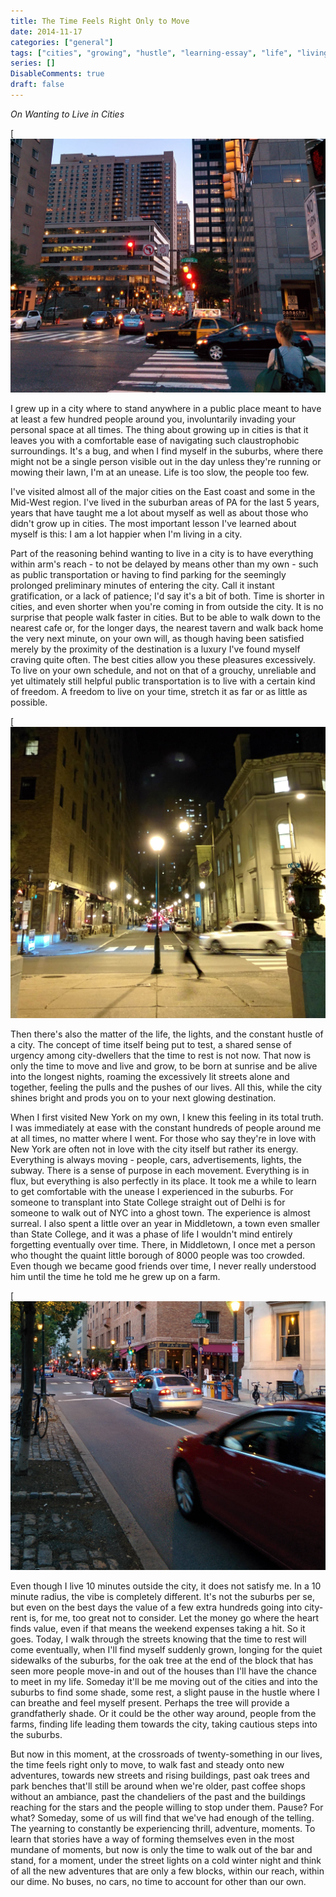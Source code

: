 ```yaml
---
title: The Time Feels Right Only to Move
date: 2014-11-17
categories: ["general"]
tags: ["cities", "growing", "hustle", "learning-essay", "life", "living", "new-york", "patience", "philadelphia", "public-transportation", "satisfaction", "suburbs", "sunday", "towns", "urgency", "value"]
series: []
DisableComments: true
draft: false
---
```


_On Wanting to Live in Cities_

[![Image of JFK Blvd, Philadelphia](images/1.jpg)

I grew up in a city where to stand anywhere in a public place meant to have at least a few hundred people around you, involuntarily invading your personal space at all times. The thing about growing up in cities is that it leaves you with a comfortable ease of navigating such claustrophobic surroundings. It's a bug, and when I find myself in the suburbs, where there might not be a single person visible out in the day unless they're running or mowing their lawn, I'm at an unease. Life is too slow, the people too few.

I've visited almost all of the major cities on the East coast and some in the Mid-West region. I've lived in the suburban areas of PA for the last 5 years, years that have taught me a lot about myself as well as about those who didn't grow up in cities. The most important lesson I've learned about myself is this: I am a lot happier when I'm living in a city.

Part of the reasoning behind wanting to live in a city is to have everything within arm's reach - to not be delayed by means other than my own - such as public transportation or having to find parking for the seemingly prolonged preliminary minutes of entering the city. Call it instant gratification, or a lack of patience; I'd say it's a bit of both. Time is shorter in cities, and even shorter when you're coming in from outside the city. It is no surprise that people walk faster in cities. But to be able to walk down to the nearest cafe or, for the longer days, the nearest tavern and walk back home the very next minute, on your own will, as though having been satisfied merely by the proximity of the destination is a luxury I've found myself craving quite often. The best cities allow you these pleasures excessively. To live on your own schedule, and not on that of a grouchy, unreliable and yet ultimately still helpful public transportation is to live with a certain kind of freedom. A freedom to live on your time, stretch it as far or as little as possible.

[![Image of Somewhere near Rittenhouse Square](images/2.jpg)

Then there's also the matter of the life, the lights, and the constant hustle of a city. The concept of time itself being put to test, a shared sense of urgency among city-dwellers that the time to rest is not now. That now is only the time to move and live and grow, to be born at sunrise and be alive into the longest nights, roaming the excessively lit streets alone and together, feeling the pulls and the pushes of our lives. All this, while the city shines bright and prods you on to your next glowing destination.

When I first visited New York on my own, I knew this feeling in its total truth. I was immediately at ease with the constant hundreds of people around me at all times, no matter where I went. For those who say they're in love with New York are often not in love with the city itself but rather its energy. Everything is always moving - people, cars, advertisements, lights, the subway. There is a sense of purpose in each movement. Everything is in flux, but everything is also perfectly in its place. It took me a while to learn to get comfortable with the unease I experienced in the suburbs. For someone to transplant into State College straight out of Delhi is for someone to walk out of NYC into a ghost town. The experience is almost surreal. I also spent a little over an year in Middletown, a town even smaller than State College, and it was a phase of life I wouldn't mind entirely forgetting eventually over time. There, in Middletown, I once met a person who thought the quaint little borough of 8000 people was too crowded. Even though we became good friends over time, I never really understood him until the time he told me he grew up on a farm.

[![Image of 18th Street, overlooking Parc](images/3.jpg)

Even though I live 10 minutes outside the city, it does not satisfy me. In a 10 minute radius, the vibe is completely different. It's not the suburbs per se, but even on the best days the value of a few extra hundreds going into city-rent is, for me, too great not to consider. Let the money go where the heart finds value, even if that means the weekend expenses taking a hit. So it goes. Today, I walk through the streets knowing that the time to rest will come eventually, when I'll find myself suddenly grown, longing for the quiet sidewalks of the suburbs, for the oak tree at the end of the block that has seen more people move-in and out of the houses than I'll have the chance to meet in my life. Someday it'll be me moving out of the cities and into the suburbs to find some shade, some rest, a slight pause in the hustle where I can breathe and feel myself present. Perhaps the tree will provide a grandfatherly shade. Or it could be the other way around, people from the farms, finding life leading them towards the city, taking cautious steps into the suburbs.

But now in this moment, at the crossroads of twenty-something in our lives, the time feels right only to move, to walk fast and steady onto new adventures, towards new streets and rising buildings, past oak trees and park benches that'll still be around when we're older, past coffee shops without an ambiance, past the chandeliers of the past and the buildings reaching for the stars and the people willing to stop under them. Pause? For what? Someday, some of us will find that we've had enough of the telling. The yearning to constantly be experiencing thrill, adventure, moments. To learn that stories have a way of forming themselves even in the most mundane of moments, but now is only the time to walk out of the bar and stand, for a moment, under the street lights on a cold winter night and think of all the new adventures that are only a few blocks, within our reach, within our dime. No buses, no cars, no time to account for other than our own.

<br>
